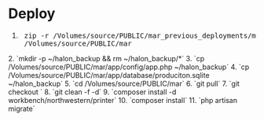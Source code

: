 Deploy
======

1. <pre>
    zip -r /Volumes/source/PUBLIC/mar_previous_deployments/mar_`ruby -e 'puts Time.now.utc.strftime(\"%Y%m%d%H%M%S\")'`.zip \
    /Volumes/source/PUBLIC/mar
  </pre> 
2. `mkdir -p ~/halon_backup && rm ~/halon_backup/*`
3. `cp /Volumes/source/PUBLIC/mar/app/config/app.php ~/halon_backup`
4. `cp /Volumes/source/PUBLIC/mar/app/database/produciton.sqlite ~/halon_backup`
5. `cd /Volumes/source/PUBLIC/mar`
6. `git pull`
7. `git checkout <version>`
8. `git clean -f -d`
9. `composer install -d workbench/northwestern/printer`
10. `composer install`
11. `php artisan migrate`
